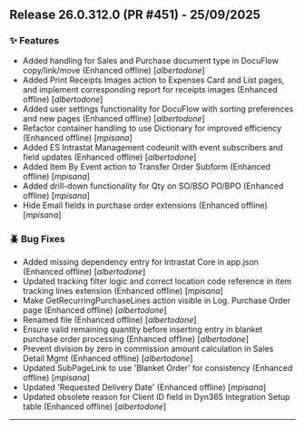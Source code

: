 ## Release 26.0.312.0 (PR #451) - 25/09/2025
### ✨ Features
  * Added handling for Sales and Purchase document type in DocuFlow copy/link/move (Enhanced offline) [*albertodone*]
  * Added Print Receipts Images action to Expenses Card and List pages, and implement corresponding report for receipts images (Enhanced offline) [*albertodone*]
  * Added user settings functionality for DocuFlow with sorting preferences and new pages (Enhanced offline) [*albertodone*]
  * Refactor container handling to use Dictionary for improved efficiency (Enhanced offline) [*mpisana*]
  * Added ES Intrastat Management codeunit with event subscribers and field updates (Enhanced offline) [*albertodone*]
  * Added Item By Event action to Transfer Order Subform (Enhanced offline) [*mpisana*]
  * Added drill-down functionality for Qty on SO/BSO PO/BPO (Enhanced offline) [*mpisana*]
  * Hide Email fields in purchase order extensions (Enhanced offline) [*mpisana*]

### 🪲 Bug Fixes
  * Added missing dependency entry for Intrastat Core in app.json (Enhanced offline) [*albertodone*]
  * Updated tracking filter logic and correct location code reference in item tracking lines extension (Enhanced offline) [*mpisana*]
  * Make GetRecurringPurchaseLines action visible in Log. Purchase Order page (Enhanced offline) [*albertodone*]
  * Renamed file (Enhanced offline) [*albertodone*]
  * Ensure valid remaining quantity before inserting entry in blanket purchase order processing (Enhanced offline) [*albertodone*]
  * Prevent division by zero in commission amount calculation in Sales Detail Mgmt (Enhanced offline) [*albertodone*]
  * Updated SubPageLink to use 'Blanket Order' for consistency (Enhanced offline) [*mpisana*]
  * Updated 'Requested Delivery Date' (Enhanced offline) [*mpisana*]
  * Updated obsolete reason for Client ID field in Dyn365 Integration Setup table (Enhanced offline) [*albertodone*]

---


